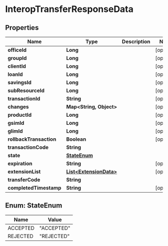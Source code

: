 # InteropTransferResponseData

## Properties
Name | Type | Description | Notes
------------ | ------------- | ------------- | -------------
**officeId** | **Long** |  |  [optional]
**groupId** | **Long** |  |  [optional]
**clientId** | **Long** |  |  [optional]
**loanId** | **Long** |  |  [optional]
**savingsId** | **Long** |  |  [optional]
**subResourceId** | **Long** |  |  [optional]
**transactionId** | **String** |  |  [optional]
**changes** | **Map&lt;String, Object&gt;** |  |  [optional]
**productId** | **Long** |  |  [optional]
**gsimId** | **Long** |  |  [optional]
**glimId** | **Long** |  |  [optional]
**rollbackTransaction** | **Boolean** |  |  [optional]
**transactionCode** | **String** |  | 
**state** | [**StateEnum**](#StateEnum) |  | 
**expiration** | **String** |  |  [optional]
**extensionList** | [**List&lt;ExtensionData&gt;**](ExtensionData.md) |  |  [optional]
**transferCode** | **String** |  | 
**completedTimestamp** | **String** |  |  [optional]

<a name="StateEnum"></a>
## Enum: StateEnum
Name | Value
---- | -----
ACCEPTED | &quot;ACCEPTED&quot;
REJECTED | &quot;REJECTED&quot;
